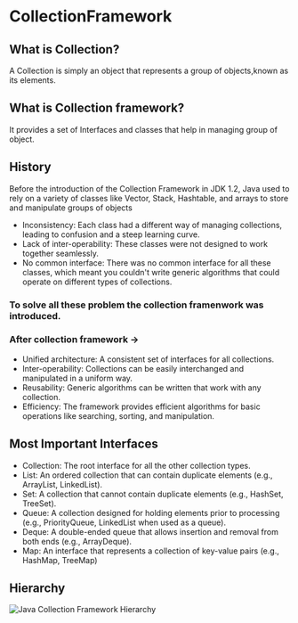 # CollectionFramework


## What is Collection?
A Collection is simply an object that represents a group of objects,known as its elements.

## What is Collection framework?
It provides a set of Interfaces and classes that help in managing group of object.

## History
Before the introduction of the Collection Framework in JDK 1.2, Java used to rely on a variety of classes like Vector, Stack, Hashtable, and arrays to store and manipulate groups of objects
* Inconsistency: Each class had a different way of managing collections, leading to confusion and a steep learning curve.
* Lack of inter-operability: These classes were not designed to work together seamlessly.
* No common interface: There was no common interface for all these classes, which meant you couldn't write generic algorithms that could operate on different types of collections.

### To solve all these problem the collection framenwork was introduced.

### After collection framework ->
* Unified architecture: A consistent set of interfaces for all collections.
* Inter-operability: Collections can be easily interchanged and manipulated in a uniform way.
* Reusability: Generic algorithms can be written that work with any collection.
* Efficiency: The framework provides efficient algorithms for basic operations like searching, sorting, and manipulation.

## Most Important Interfaces
* Collection: The root interface for all the other collection types.
* List: An ordered collection that can contain duplicate elements (e.g., ArrayList, LinkedList).
* Set: A collection that cannot contain duplicate elements (e.g., HashSet, TreeSet).
* Queue: A collection designed for holding elements prior to processing (e.g., PriorityQueue, LinkedList when used as a queue).
* Deque: A double-ended queue that allows insertion and removal from both ends (e.g., ArrayDeque).
* Map: An interface that represents a collection of key-value pairs (e.g., HashMap, TreeMap)

## Hierarchy
![Java Collection Framework Hierarchy]([image-url](https://github.com/ImAnonymous-12151/CollectionFramework/blob/main/Screenshot%20from%202025-02-05%2017-41-17.png))


